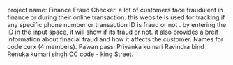 project name: Finance Fraud Checker.
a lot of customers face fraudulent in finance or during their online transaction.
this website is used for tracking if any specific phone number or transaction ID is fraud or not .
by entering the ID in the input space, it will show if its fraud or not.
it also provides a breif information about finacial fraud and how it affects the customer.
Names for code curx (4 members).
Pawan passi
Priyanka kumari
Ravindra bind 
Renuka kumari singh
CC code - king Street.

